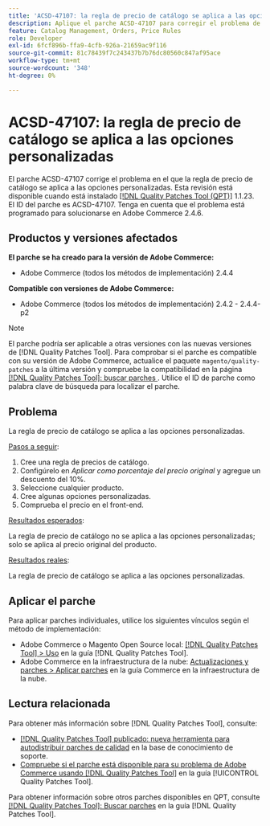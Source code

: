 ```yaml
---
title: 'ACSD-47107: la regla de precio de catálogo se aplica a las opciones personalizadas'
description: Aplique el parche ACSD-47107 para corregir el problema de Adobe Commerce en el que la regla de precio de catálogo se aplica a las opciones personalizadas.
feature: Catalog Management, Orders, Price Rules
role: Developer
exl-id: 6fcf896b-ffa9-4cfb-926a-21659ac9f116
source-git-commit: 81c78439f7c243437b7b76dc80560c847af95ace
workflow-type: tm+mt
source-wordcount: '348'
ht-degree: 0%

---
```


# ACSD-47107: la regla de precio de catálogo se aplica a las opciones personalizadas

El parche ACSD-47107 corrige el problema en el que la regla de precio de catálogo se aplica a las opciones personalizadas. Esta revisión está disponible cuando está instalado [[!DNL Quality Patches Tool (QPT)]](https://experienceleague.adobe.com/es/docs/commerce-knowledge-base/kb/announcements/commerce-announcements/magento-quality-patches-released-new-tool-to-self-serve-quality-patches) 1.1.23. El ID del parche es ACSD-47107. Tenga en cuenta que el problema está programado para solucionarse en Adobe Commerce 2.4.6.

## Productos y versiones afectados

**El parche se ha creado para la versión de Adobe Commerce:**

* Adobe Commerce (todos los métodos de implementación) 2.4.4

**Compatible con versiones de Adobe Commerce:**

* Adobe Commerce (todos los métodos de implementación) 2.4.2 - 2.4.4-p2

>[!NOTE]
>
>El parche podría ser aplicable a otras versiones con las nuevas versiones de [!DNL Quality Patches Tool]. Para comprobar si el parche es compatible con su versión de Adobe Commerce, actualice el paquete `magento/quality-patches` a la última versión y compruebe la compatibilidad en la página [[!DNL Quality Patches Tool]: buscar parches ](https://experienceleague.adobe.com/tools/commerce-quality-patches/index.html?lang=es). Utilice el ID de parche como palabra clave de búsqueda para localizar el parche.

## Problema

La regla de precio de catálogo se aplica a las opciones personalizadas.

<u>Pasos a seguir</u>:

1. Cree una regla de precios de catálogo.
1. Configúrelo en *Aplicar como porcentaje del precio original* y agregue un descuento del 10%.
1. Seleccione cualquier producto.
1. Cree algunas opciones personalizadas.
1. Comprueba el precio en el front-end.

<u>Resultados esperados</u>:

La regla de precio de catálogo no se aplica a las opciones personalizadas; solo se aplica al precio original del producto.

<u>Resultados reales</u>:

La regla de precio de catálogo se aplica a las opciones personalizadas.

## Aplicar el parche

Para aplicar parches individuales, utilice los siguientes vínculos según el método de implementación:

* Adobe Commerce o Magento Open Source local: [[!DNL Quality Patches Tool] > Uso](/help/tools/quality-patches-tool/usage.md) en la guía [!DNL Quality Patches Tool].
* Adobe Commerce en la infraestructura de la nube: [Actualizaciones y parches > Aplicar parches](https://experienceleague.adobe.com/docs/commerce-cloud-service/user-guide/develop/upgrade/apply-patches.html?lang=es) en la guía Commerce en la infraestructura de la nube.

## Lectura relacionada

Para obtener más información sobre [!DNL Quality Patches Tool], consulte:

* [[!DNL Quality Patches Tool] publicado: nueva herramienta para autodistribuir parches de calidad](https://experienceleague.adobe.com/es/docs/commerce-knowledge-base/kb/announcements/commerce-announcements/magento-quality-patches-released-new-tool-to-self-serve-quality-patches) en la base de conocimiento de soporte.
* [Compruebe si el parche está disponible para su problema de Adobe Commerce usando [!DNL Quality Patches Tool]](/help/tools/quality-patches-tool/patches-available-in-qpt/check-patch-for-magento-issue-with-magento-quality-patches.md) en la guía [!UICONTROL Quality Patches Tool].


Para obtener información sobre otros parches disponibles en QPT, consulte [[!DNL Quality Patches Tool]: Buscar parches](https://experienceleague.adobe.com/tools/commerce-quality-patches/index.html?lang=es) en la guía [!DNL Quality Patches Tool].
